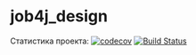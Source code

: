 # job4j_design
Статистика проекта:
[![codecov](https://codecov.io/gh/shakasu/job4j_design/branch/master/graph/badge.svg)](https://codecov.io/gh/shakasu/job4j_design)
[![Build Status](https://travis-ci.org/shakasu/job4j_design.svg?branch=master)](https://travis-ci.org/shakasu/job4j_design)
